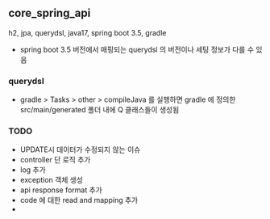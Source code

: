 ## core_spring_api
h2, jpa, querydsl, java17, spring boot 3.5, gradle
* spring boot 3.5 버전에서 매핑되는 querydsl 의 버전이나 세팅 정보가 다를 수 있음

### querydsl
- gradle > Tasks > other > compileJava 를 실행하면 gradle 에 정의한 src/main/generated 폴더 내에 Q 클래스들이 생성됨

### TODO
- UPDATE시 데이터가 수정되지 않는 이슈
- controller 단 로직 추가
- log 추가
- exception 객체 생성
- api response format 추가
- code 에 대한 read and mapping 추가
- 
